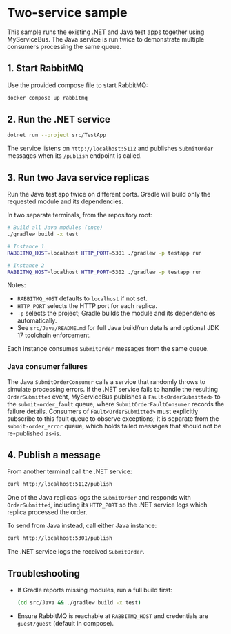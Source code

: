 # Two-service sample

This sample runs the existing .NET and Java test apps together using MyServiceBus. The Java service is run twice to demonstrate multiple consumers processing the same queue.

## 1. Start RabbitMQ

Use the provided compose file to start RabbitMQ:

```bash
docker compose up rabbitmq
```

## 2. Run the .NET service

```bash
dotnet run --project src/TestApp
```

The service listens on `http://localhost:5112` and publishes `SubmitOrder` messages when its `/publish` endpoint is called.

## 3. Run two Java service replicas

Run the Java test app twice on different ports. Gradle will build only the requested module and its dependencies.

In two separate terminals, from the repository root:

```bash
# Build all Java modules (once)
./gradlew build -x test

# Instance 1
RABBITMQ_HOST=localhost HTTP_PORT=5301 ./gradlew -p testapp run

# Instance 2
RABBITMQ_HOST=localhost HTTP_PORT=5302 ./gradlew -p testapp run
```

Notes:
- `RABBITMQ_HOST` defaults to `localhost` if not set.
- `HTTP_PORT` selects the HTTP port for each replica.
- `-p` selects the project; Gradle builds the module and its dependencies automatically.
- See `src/Java/README.md` for full Java build/run details and optional JDK 17 toolchain enforcement.

Each instance consumes `SubmitOrder` messages from the same queue.

### Java consumer failures

The Java `SubmitOrderConsumer` calls a service that randomly throws to simulate processing errors. If the .NET service fails to handle the resulting `OrderSubmitted` event, MyServiceBus publishes a `Fault<OrderSubmitted>` to the `submit-order_fault` queue, where `SubmitOrderFaultConsumer` records the failure details. Consumers of `Fault<OrderSubmitted>` must explicitly subscribe to this fault queue to observe exceptions; it is separate from the `submit-order_error` queue, which holds failed messages that should not be re-published as-is.

## 4. Publish a message

From another terminal call the .NET service:

```bash
curl http://localhost:5112/publish
```

One of the Java replicas logs the `SubmitOrder` and responds with `OrderSubmitted`, including its `HTTP_PORT` so the .NET service logs which replica processed the order.

To send from Java instead, call either Java instance:

```bash
curl http://localhost:5301/publish
```

The .NET service logs the received `SubmitOrder`.

## Troubleshooting
- If Gradle reports missing modules, run a full build first:
  ```bash
  (cd src/Java && ./gradlew build -x test)
  ```
- Ensure RabbitMQ is reachable at `RABBITMQ_HOST` and credentials are `guest/guest` (default in compose).
